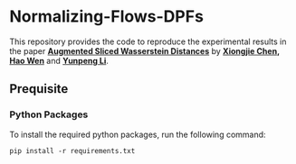 # Normalizing-Flows-DPFs

This repository provides the code to reproduce the experimental results in the paper **[Augmented Sliced Wasserstein Distances](https://arxiv.org/abs/2006.08812)** by **[Xiongjie Chen](https://github.com/xiongjiechen), [Hao Wen](https://www.surrey.ac.uk/people/hao-wen)** and **[Yunpeng Li](https://www.surrey.ac.uk/people/yunpeng-li)**.

## Prequisite

### Python Packages 

To install the required python packages, run the following command:

```
pip install -r requirements.txt
```
